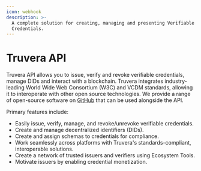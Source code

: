 ```yaml
---
icon: webhook
description: >-
  A complete solution for creating, managing and presenting Verifiable
  Credentials.
---
```


# Truvera API

Truvera API allows you to issue, verify and revoke verifiable credentials, manage DIDs and interact with a blockchain. Truvera integrates industry-leading World Wide Web Consortium (W3C) and VCDM standards, allowing it to interoperate with other open source technologies. We provide a range of open-source software on [GitHub](https://github.com/docknetwork) that can be used alongside the API.&#x20;

Primary features include:

* Easily issue, verify, manage, and revoke/unrevoke verifiable credentials.
* Create and manage decentralized identifiers (DIDs).
* Create and assign schemas to credentials for compliance.
* Work seamlessly across platforms with Truvera's standards-compliant, interoperable solutions.
* Create a network of trusted issuers and verifiers using Ecosystem Tools.
* Motivate issuers by enabling credential monetization.
